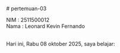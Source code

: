 # pertemuan-03

NIM : 2511500012<br>
Nama : Leonard Kevin Fernando<br><br>

Hari ini, Rabu 08 oktober 2025, saya belajar:

